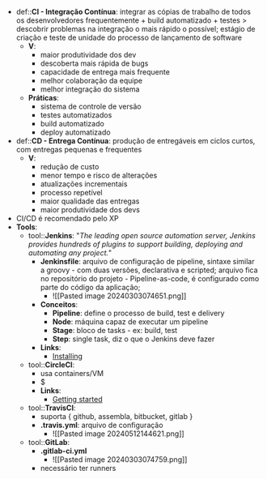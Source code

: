 * def::**CI - Integração Contínua**: integrar as cópias de trabalho de todos os desenvolvedores frequentemente + build automatizado + testes > descobrir problemas na integração o mais rápido o possível; estágio de criação e teste de unidade do processo de lançamento de software
	* **V**: 
		* maior produtividade dos dev
		* descoberta mais rápida de bugs
		* capacidade de entrega mais frequente
		* melhor colaboração da equipe
		* melhor integração do sistema
	* **Práticas**: 
		* sistema de controle de versão
		* testes automatizados
		* build automatizado
		* deploy automatizado
* def::**CD - Entrega Contínua**: produção de entregáveis em ciclos curtos, com entregas pequenas e frequentes
	* **V**: 
		* redução de custo
		* menor tempo e risco de alterações
		* atualizações incrementais
		* processo repetível
		* maior qualidade das entregas
		* maior produtividade dos devs
* CI/CD é recomendado pelo XP
* **Tools**:
	* tool::**Jenkins**: "*The leading open source automation server, Jenkins provides hundreds of plugins to support building, deploying and automating any project.*"
		* **Jenkinsfile**: arquivo de configuração de pipeline, sintaxe similar a groovy - com duas versões, declarativa e scripted; arquivo fica no repositório do projeto - Pipeline-as-code, é configurado como parte do código da aplicação;
			* ![[Pasted image 20240303074651.png]]
		* **Conceitos**:
			* **Pipeline**: define o processo de build, test e delivery
			* **Node**: máquina capaz de executar um pipeline
			* **Stage**: bloco de tasks - ex: build, test
			* **Step**: single task, diz o que o Jenkins deve fazer
		* **Links**:
			* [Installing](https://www.jenkins.io/doc/book/installing/)
	* tool::**CircleCI**: 
		* usa containers/VM
		* $
		* **Links**:
			* [Getting started](https://circleci.com/docs/getting-started/)
	* tool::**TravisCI**: 
		* suporta { github, assembla, bitbucket, gitlab }
		* **.travis.yml**: arquivo de configuração
			* ![[Pasted image 20240512144621.png]]
	* tool::**GitLab**:
		* **.gitlab-ci.yml**
			* ![[Pasted image 20240303074759.png]]
		* necessário ter runners